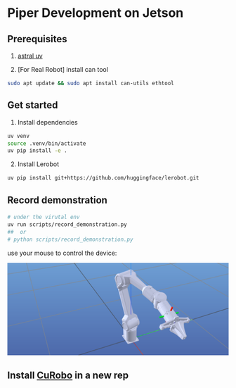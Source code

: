 # Piper Development on Jetson

## Prerequisites

1. [astral uv](https://docs.astral.sh/uv/getting-started/installation/)

2. [For Real Robot] install can tool

```bash
sudo apt update && sudo apt install can-utils ethtool
```

## Get started

1. Install dependencies
```bash
uv venv
source .venv/bin/activate
uv pip install -e .
```

2. Install Lerobot
```bash
uv pip install git+https://github.com/huggingface/lerobot.git
```

## Record demonstration
```bash
# under the virutal env
uv run scripts/record_demonstration.py
##  or 
# python scripts/record_demonstration.py
```
use your mouse to control the device:

![ik](./imgs/piper_ik.png)

## Install [CuRobo](https://curobo.org/get_started/1_install_instructions.html) in a new rep
